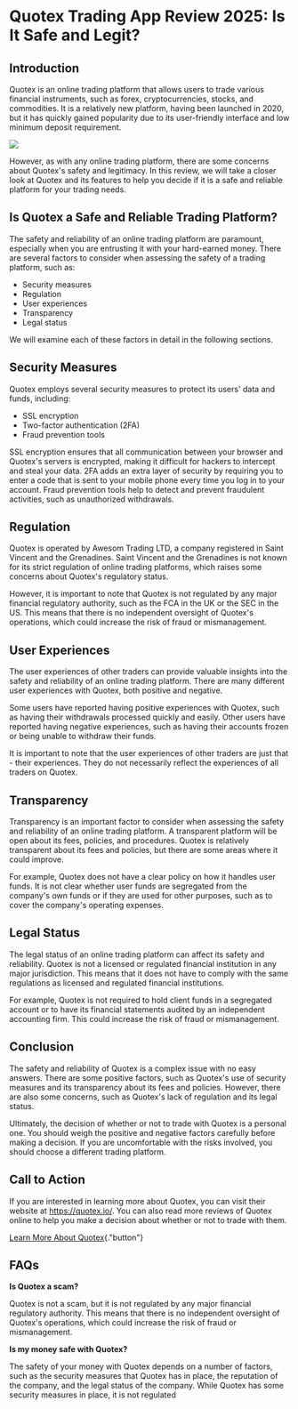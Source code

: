 # Quotex Trading App Review 2025: Is It Safe and Legit?

## Introduction

Quotex is an online trading platform that allows users to trade various
financial instruments, such as forex, cryptocurrencies, stocks, and
commodities. It is a relatively new platform, having been launched in
2020, but it has quickly gained popularity due to its user-friendly
interface and low minimum deposit requirement.

[![](https://static.quotex.io/files/1_en/300_250.jpg)](https://traff.sbs/brokerqxsignupf)

However, as with any online trading platform, there are some concerns
about Quotex\'s safety and legitimacy. In this review, we will take a
closer look at Quotex and its features to help you decide if it is a
safe and reliable platform for your trading needs.

## Is Quotex a Safe and Reliable Trading Platform?

The safety and reliability of an online trading platform are paramount,
especially when you are entrusting it with your hard-earned money. There
are several factors to consider when assessing the safety of a trading
platform, such as:

-   Security measures
-   Regulation
-   User experiences
-   Transparency
-   Legal status

We will examine each of these factors in detail in the following
sections.

## Security Measures

Quotex employs several security measures to protect its users\' data and
funds, including:

-   SSL encryption
-   Two-factor authentication (2FA)
-   Fraud prevention tools

SSL encryption ensures that all communication between your browser and
Quotex\'s servers is encrypted, making it difficult for hackers to
intercept and steal your data. 2FA adds an extra layer of security by
requiring you to enter a code that is sent to your mobile phone every
time you log in to your account. Fraud prevention tools help to detect
and prevent fraudulent activities, such as unauthorized withdrawals.

## Regulation

Quotex is operated by Awesom Trading LTD, a company registered in Saint
Vincent and the Grenadines. Saint Vincent and the Grenadines is not
known for its strict regulation of online trading platforms, which
raises some concerns about Quotex\'s regulatory status.

However, it is important to note that Quotex is not regulated by any
major financial regulatory authority, such as the FCA in the UK or the
SEC in the US. This means that there is no independent oversight of
Quotex\'s operations, which could increase the risk of fraud or
mismanagement.

## User Experiences

The user experiences of other traders can provide valuable insights into
the safety and reliability of an online trading platform. There are many
different user experiences with Quotex, both positive and negative.

Some users have reported having positive experiences with Quotex, such
as having their withdrawals processed quickly and easily. Other users
have reported having negative experiences, such as having their accounts
frozen or being unable to withdraw their funds.

It is important to note that the user experiences of other traders are
just that - their experiences. They do not necessarily reflect the
experiences of all traders on Quotex.

## Transparency

Transparency is an important factor to consider when assessing the
safety and reliability of an online trading platform. A transparent
platform will be open about its fees, policies, and procedures. Quotex
is relatively transparent about its fees and policies, but there are
some areas where it could improve.

For example, Quotex does not have a clear policy on how it handles user
funds. It is not clear whether user funds are segregated from the
company\'s own funds or if they are used for other purposes, such as to
cover the company\'s operating expenses.

## Legal Status

The legal status of an online trading platform can affect its safety and
reliability. Quotex is not a licensed or regulated financial institution
in any major jurisdiction. This means that it does not have to comply
with the same regulations as licensed and regulated financial
institutions.

For example, Quotex is not required to hold client funds in a segregated
account or to have its financial statements audited by an independent
accounting firm. This could increase the risk of fraud or mismanagement.

## Conclusion

The safety and reliability of Quotex is a complex issue with no easy
answers. There are some positive factors, such as Quotex\'s use of
security measures and its transparency about its fees and policies.
However, there are also some concerns, such as Quotex\'s lack of
regulation and its legal status.

Ultimately, the decision of whether or not to trade with Quotex is a
personal one. You should weigh the positive and negative factors
carefully before making a decision. If you are uncomfortable with the
risks involved, you should choose a different trading platform.

## Call to Action

If you are interested in learning more about Quotex, you can visit their
website at https://quotex.io/. You can also read more reviews of Quotex
online to help you make a decision about whether or not to trade with
them.

[Learn More About
Quotex](\%22https://traff.sbs/quotexonelink\%22){."button"}

## FAQs

**Is Quotex a scam?**

Quotex is not a scam, but it is not regulated by any major financial
regulatory authority. This means that there is no independent oversight
of Quotex\'s operations, which could increase the risk of fraud or
mismanagement.

**Is my money safe with Quotex?**

The safety of your money with Quotex depends on a number of factors,
such as the security measures that Quotex has in place, the reputation
of the company, and the legal status of the company. While Quotex has
some security measures in place, it is not regulated

